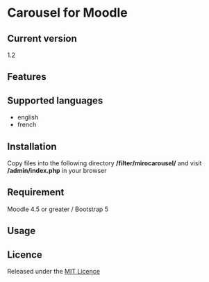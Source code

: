 # Carousel for Moodle #

## Current version ##

1.2

## Features ##

## Supported languages ##
- english
- french

## Installation ##

Copy files into the following directory **/filter/mirocarousel/** and visit **/admin/index.php** in your browser

## Requirement ##

Moodle 4.5 or greater / Bootstrap 5

## Usage ##

## Licence ##

Released under the [MIT Licence](https://opensource.org/licenses/MIT)

